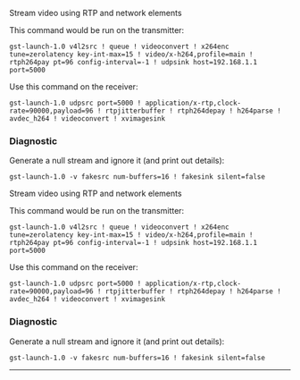 Stream video using RTP and network elements

This command would be run on the transmitter:

```
gst-launch-1.0 v4l2src ! queue ! videoconvert ! x264enc tune=zerolatency key-int-max=15 ! video/x-h264,profile=main ! rtph264pay pt=96 config-interval=-1 ! udpsink host=192.168.1.1 port=5000
```

Use this command on the receiver:

```
gst-launch-1.0 udpsrc port=5000 ! application/x-rtp,clock-rate=90000,payload=96 ! rtpjitterbuffer ! rtph264depay ! h264parse ! avdec_h264 ! videoconvert ! xvimagesink
```

### Diagnostic

Generate a null stream and ignore it (and print out details):

```
gst-launch-1.0 -v fakesrc num-buffers=16 ! fakesink silent=false
```
Stream video using RTP and network elements

This command would be run on the transmitter:

```
gst-launch-1.0 v4l2src ! queue ! videoconvert ! x264enc tune=zerolatency key-int-max=15 ! video/x-h264,profile=main ! rtph264pay pt=96 config-interval=-1 ! udpsink host=192.168.1.1 port=5000
```

Use this command on the receiver:

```
gst-launch-1.0 udpsrc port=5000 ! application/x-rtp,clock-rate=90000,payload=96 ! rtpjitterbuffer ! rtph264depay ! h264parse ! avdec_h264 ! videoconvert ! xvimagesink
```

### Diagnostic

Generate a null stream and ignore it (and print out details):

```
gst-launch-1.0 -v fakesrc num-buffers=16 ! fakesink silent=false
```

---

